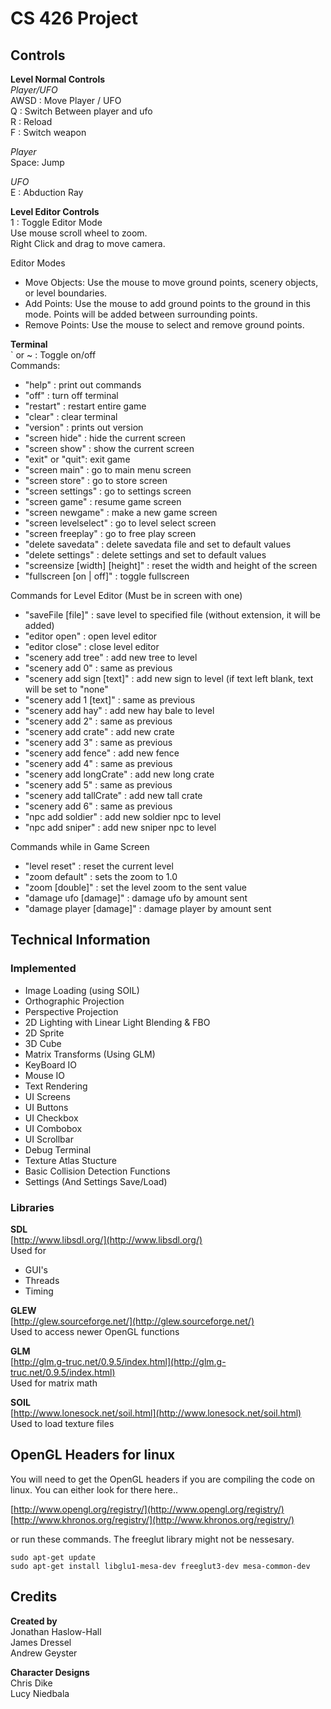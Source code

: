 CS 426 Project
==============


Controls
--------

**Level Normal Controls**  
_Player/UFO_  
AWSD : Move Player / UFO  
Q : Switch Between player and ufo   
R : Reload  
F : Switch weapon   

_Player_  
Space: Jump

_UFO_  
E : Abduction Ray  

**Level Editor Controls**  
1 : Toggle Editor Mode  
Use mouse scroll wheel to zoom.  
Right Click and drag to move camera.  

Editor Modes  
- Move Objects: Use the mouse to move ground points, scenery objects, or level boundaries. 
- Add Points: Use the mouse to add ground points to the ground in this mode. Points will be added between surrounding points.  
- Remove Points: Use the mouse to select and remove ground points.   

**Terminal**  
` or ~ : Toggle on/off  
Commands:  
- "help" : print out commands 
- "off" : turn off terminal 
- "restart" : restart entire game  
- "clear" : clear terminal  
- "version" : prints out version  
- "screen hide" : hide the current screen  
- "screen show" : show the current screen  
- "exit" or "quit": exit game  
- "screen main" : go to main menu screen  
- "screen store" : go to store screen  
- "screen settings" : go to settings screen  
- "screen game" : resume game screen  
- "screen newgame" : make a new game screen  
- "screen levelselect" : go to level select screen  
- "screen freeplay" : go to free play screen   
- "delete savedata" : delete savedata file and set to default values  
- "delete settings" : delete settings and set to default values  
- "screensize [width] [height]" : reset the width and height of the screen  
- "fullscreen [on | off]" : toggle fullscreen  

Commands for Level Editor (Must be in screen with one)  
- "saveFile [file]" : save level to specified file (without extension, it will be added)  
- "editor open" : open level editor  
- "editor close" : close level editor  
- "scenery add tree" : add new tree to level 
- "scenery add 0" : same as previous
- "scenery add sign [text]" : add new sign to level (if text left blank, text will be set to "none"  
- "scenery add 1 [text]" : same as previous
- "scenery add hay" : add new hay bale to level  
- "scenery add 2" : same as previous    
- "scenery add crate" : add new crate  
- "scenery add 3" : same as previous  
- "scenery add fence" : add new fence  
- "scenery add 4" : same as previous  
- "scenery add longCrate" : add new long crate  
- "scenery add 5" : same as previous  
- "scenery add tallCrate" : add new tall crate  
- "scenery add 6" : same as previous  
- "npc add soldier" : add new soldier npc to level  
- "npc add sniper" : add new sniper npc to level  


Commands while in Game Screen
- "level reset" : reset the current level  
- "zoom default" : sets the zoom to 1.0  
- "zoom [double]" : set the level zoom to the sent value  
- "damage ufo [damage]" : damage ufo by amount sent    
- "damage player [damage]" : damage player by amount sent  

Technical Information
---------------------

### Implemented  

* Image Loading (using SOIL)
* Orthographic Projection 
* Perspective Projection
* 2D Lighting with Linear Light Blending & FBO  
* 2D Sprite
* 3D Cube
* Matrix Transforms (Using GLM) 
* KeyBoard IO
* Mouse IO
* Text Rendering 
* UI Screens
* UI Buttons 
* UI Checkbox
* UI Combobox
* UI Scrollbar
* Debug Terminal
* Texture Atlas Stucture
* Basic Collision Detection Functions 
* Settings (And Settings Save/Load) 

### Libraries

**SDL**  
[http://www.libsdl.org/](http://www.libsdl.org/)  
Used for 
- GUI's   
- Threads  
- Timing  

**GLEW**   
[http://glew.sourceforge.net/](http://glew.sourceforge.net/)  
Used to access newer OpenGL functions
 
**GLM**  
[http://glm.g-truc.net/0.9.5/index.html](http://glm.g-truc.net/0.9.5/index.html)  
Used for matrix math

**SOIL**  
[http://www.lonesock.net/soil.html](http://www.lonesock.net/soil.html)  
Used to load texture files 

OpenGL Headers for linux
------------------------

You will need to get the OpenGL headers if you are compiling the code on linux. You can either look for there here..  

[http://www.opengl.org/registry/](http://www.opengl.org/registry/)  
[http://www.khronos.org/registry/](http://www.khronos.org/registry/)  

or run these commands. The freeglut library might not be nessesary.   

    sudo apt-get update  
    sudo apt-get install libglu1-mesa-dev freeglut3-dev mesa-common-dev  

Credits
-------

**Created by**  
Jonathan Haslow-Hall  
James Dressel  
Andrew Geyster  

**Character Designs**  
Chris Dike  
Lucy Niedbala  

